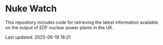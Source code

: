 # Nuke Watch

This repository includes code for retrieving the latest information available on the output of EDF nuclear power plants in the UK.

Last updated: 2025-06-19 18:21
